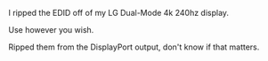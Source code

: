 I ripped the EDID off of my LG Dual-Mode 4k 240hz display.

Use however you wish.

Ripped them from the DisplayPort output, don't know if that matters.
